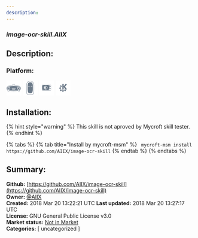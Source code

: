 ```yaml
---
description: 
---
```


### _image-ocr-skill.AIIX_  
## Description:  
  
### Platform:  
 ![Mark I](../.gitbook/assets/mark-1-icon.png)  ![Mark II](../.gitbook/assets/mark-2-icon.png)  ![Picroft](../.gitbook/assets/picroft-icon.png)  ![plasmoid](../.gitbook/assets/kde.png)   
## Installation:  
{% hint style="warning" %}
This skill is not aproved by Mycroft skill tester.
{% endhint %}
    
{% tabs %}
{% tab title="Install by mycroft-msm" %}
``` mycroft-msm install https://github.com/AIIX/image-ocr-skill```
{% endtab %}
  {% endtabs %}
    
## Summary:  
**Github:** [https://github.com/AIIX/image-ocr-skill](https://github.com/AIIX/image-ocr-skill)  
**Owner:** [@AIIX](https://github.com/AIIX)  
**Created:** 2018 Mar 20 13:22:21 UTC  **Last updated:** 2018 Mar 20 13:27:17 UTC  
**License:** GNU General Public License v3.0  
**Market status:** [Not in Market](https://market.mycroft.ai/skill/)  
**Categories:** [ uncategorized ]   
